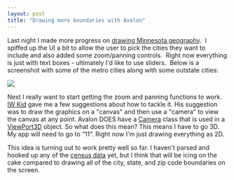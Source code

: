 ```yaml
---
layout: post
title: "Drawing more boundaries with Avalon"
---
```


<p>Last night I made more progress on <a href="http://kindohm.com/archive/2005/06/29/965.aspx">drawing Minnesota geography</a>.&nbsp; I spiffed up the UI a bit to allow the user to pick the cities they want to include and also added some zoom/panning controls.&nbsp; Right now everything is just with text boxes - ultimately I'd like to use sliders.&nbsp; Below is a screenshot with some of the metro cities along with some outstate cities:</p>
<p><img src="http://www.kindohm.com/images/AvalonState-AddCities.jpg" border="0"></p>
<p>Next I really want to start getting the zoom and panning functions to work. <a href="http://iwkid.blogspot.com" target="_blank">IW Kid</a> gave me a few suggestions about how to tackle it. His suggestion was to draw the graphics on a "canvas" and then use a "camera" to view the canvas at any point. Avalon DOES have a <a href="http://winfx.msdn.microsoft.com/library/default.asp?url=/library/en-us/cpref/winfx/ref/ns/system.windows.media.media3d/c/camera/camera.asp" target="_blank">Camera</a> class that is used in a <a href="http://winfx.msdn.microsoft.com/library/default.asp?url=/library/en-us/cpref/winfx/ref/ns/system.windows.controls/c/viewport3d/viewport3d.asp" target="_blank">ViewPort3D</a> object. So what does this mean? This means I have to go 3D.&nbsp; My app will need to go to &#8220;11&#8220;. Right now I'm just drawing everything as 2D.</p>
<p>This idea is turning out to work pretty well so far. I haven't parsed and hooked up any of the <a href="http://kindohm.com/archive/2005/06/27/952.aspx">census data</a> yet, but I think that will be icing on the cake compared to drawing all of the city, state, and zip code boundaries on the screen. </p>
 
